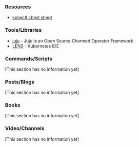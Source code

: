 ### Resources
- [kubectl cheat sheet](https://kubernetes.io/docs/reference/kubectl/cheatsheet/)

### Tools/Libraries
- [juju](https://juju.is/docs/olm/other-clusters) - Juju is an Open Source Charmed Operator Framework.
- [LENS](https://k8slens.dev/) - Kubernetes IDE

### Commands/Scripts
[This section has no information yet]
### Posts/Blogs
[This section has no information yet]

### Books
[This section has no information yet]

### Video/Channels
[This section has no information yet]
